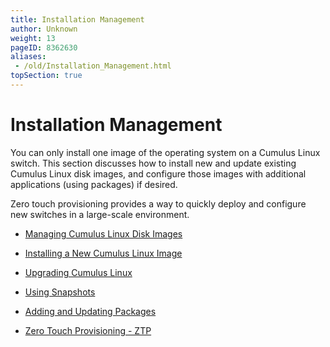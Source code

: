 ```yaml
---
title: Installation Management
author: Unknown
weight: 13
pageID: 8362630
aliases:
 - /old/Installation_Management.html
topSection: true
---
```

# Installation Management

You can only install one image of the operating system on a Cumulus
Linux switch. This section discusses how to install new and update
existing Cumulus Linux disk images, and configure those images with
additional applications (using packages) if desired.

Zero touch provisioning provides a way to quickly deploy and configure
new switches in a large-scale environment.

  - [Managing Cumulus Linux Disk
    Images](/old/Managing_Cumulus_Linux_Disk_Images.html)

  - [Installing a New Cumulus Linux
    Image](/old/Installing_a_New_Cumulus_Linux_Image.html)

  - [Upgrading Cumulus Linux](/old/Upgrading_Cumulus_Linux.html)

  - [Using Snapshots](/old/Using_Snapshots.html)

  - [Adding and Updating
    Packages](/old/Adding_and_Updating_Packages.html)

  - [Zero Touch Provisioning -
    ZTP](/old/Zero_Touch_Provisioning_-_ZTP.html)
